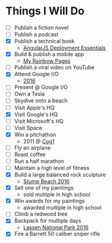 # Things I Will Do

- [ ] Publish a fiction novel
- [ ] Publish a podcast
- [X] Publish a technical book
  - [AngularJS Deployment Essentials](https://www.packtpub.com/web-development/angularjs-deployment-essentials)
- [X] Build & publish a mobile app
  - [My Rainbow Pages](https://play.google.com/store/apps/details?id=com.ionicframework.rainbowpages177570&hl=en)
- [ ] Publish a viral video on YouTube
- [X] Attend Google I/O
  - [2016](https://events.google.com/io2016/)
- [ ] Present @ Google I/O
- [ ] Own a Tesla
- [ ] Skydive onto a beach
- [ ] Visit Apple's HQ
- [X] Visit Google's HQ
- [ ] Visit Microsoft's HQ
- [ ] Visit Space
- [X] Win a pitchathon
  - 2011 @ [Cog1](http://cog1.com/)
- [ ] Fly an airplane
- [ ] Roast coffee
- [ ] Run a half marathon
- [ ] Maintain a high level of fitness
- [X] Build a large balanced rock sculpture
  - [Stump Beach 2016](https://goo.gl/photos/MW162iSPXwN3tD4K8)
- [X] Sell one of my paintings
  - sold multiple in high school
- [X] Win awards for my paintings
  - awarded multiple in high school
- [ ] Climb a redwood tree
- [X] Backpack for multiple days
  - [Lassen National Park 2016](https://goo.gl/photos/GDx3kFDZ91A3an7a9)
- [X] Fire a Barrett 50 caliber sniper rifle
